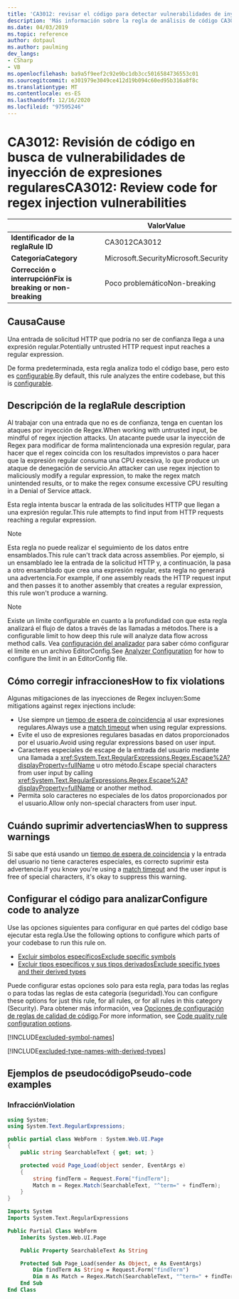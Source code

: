 ```yaml
---
title: 'CA3012: revisar el código para detectar vulnerabilidades de inyección de Regex (análisis de código)'
description: 'Más información sobre la regla de análisis de código CA3012: revisar el código para vulnerabilidades de inyección de Regex'
ms.date: 04/03/2019
ms.topic: reference
author: dotpaul
ms.author: paulming
dev_langs:
- CSharp
- VB
ms.openlocfilehash: ba9a5f9eef2c92e9bc1db3cc5016584736553c01
ms.sourcegitcommit: e301979e3049ce412d19b094c60ed95b316a8f8c
ms.translationtype: MT
ms.contentlocale: es-ES
ms.lasthandoff: 12/16/2020
ms.locfileid: "97595246"
---
```

# <a name="ca3012-review-code-for-regex-injection-vulnerabilities"></a><span data-ttu-id="32b06-103">CA3012: Revisión de código en busca de vulnerabilidades de inyección de expresiones regulares</span><span class="sxs-lookup"><span data-stu-id="32b06-103">CA3012: Review code for regex injection vulnerabilities</span></span>

| | <span data-ttu-id="32b06-104">Valor</span><span class="sxs-lookup"><span data-stu-id="32b06-104">Value</span></span> |
|-|-|
| <span data-ttu-id="32b06-105">**Identificador de la regla**</span><span class="sxs-lookup"><span data-stu-id="32b06-105">**Rule ID**</span></span> |<span data-ttu-id="32b06-106">CA3012</span><span class="sxs-lookup"><span data-stu-id="32b06-106">CA3012</span></span>|
| <span data-ttu-id="32b06-107">**Categoría**</span><span class="sxs-lookup"><span data-stu-id="32b06-107">**Category**</span></span> |<span data-ttu-id="32b06-108">Microsoft.Security</span><span class="sxs-lookup"><span data-stu-id="32b06-108">Microsoft.Security</span></span>|
| <span data-ttu-id="32b06-109">**Corrección o interrupción**</span><span class="sxs-lookup"><span data-stu-id="32b06-109">**Fix is breaking or non-breaking**</span></span> |<span data-ttu-id="32b06-110">Poco problemático</span><span class="sxs-lookup"><span data-stu-id="32b06-110">Non-breaking</span></span>|

## <a name="cause"></a><span data-ttu-id="32b06-111">Causa</span><span class="sxs-lookup"><span data-stu-id="32b06-111">Cause</span></span>

<span data-ttu-id="32b06-112">Una entrada de solicitud HTTP que podría no ser de confianza llega a una expresión regular.</span><span class="sxs-lookup"><span data-stu-id="32b06-112">Potentially untrusted HTTP request input reaches a regular expression.</span></span>

<span data-ttu-id="32b06-113">De forma predeterminada, esta regla analiza todo el código base, pero esto es [configurable](#configure-code-to-analyze).</span><span class="sxs-lookup"><span data-stu-id="32b06-113">By default, this rule analyzes the entire codebase, but this is [configurable](#configure-code-to-analyze).</span></span>

## <a name="rule-description"></a><span data-ttu-id="32b06-114">Descripción de la regla</span><span class="sxs-lookup"><span data-stu-id="32b06-114">Rule description</span></span>

<span data-ttu-id="32b06-115">Al trabajar con una entrada que no es de confianza, tenga en cuentan los ataques por inyección de Regex.</span><span class="sxs-lookup"><span data-stu-id="32b06-115">When working with untrusted input, be mindful of regex injection attacks.</span></span> <span data-ttu-id="32b06-116">Un atacante puede usar la inyección de Regex para modificar de forma malintencionada una expresión regular, para hacer que el regex coincida con los resultados imprevistos o para hacer que la expresión regular consuma una CPU excesiva, lo que produce un ataque de denegación de servicio.</span><span class="sxs-lookup"><span data-stu-id="32b06-116">An attacker can use regex injection to maliciously modify a regular expression, to make the regex match unintended results, or to make the regex consume excessive CPU resulting in a Denial of Service attack.</span></span>

<span data-ttu-id="32b06-117">Esta regla intenta buscar la entrada de las solicitudes HTTP que llegan a una expresión regular.</span><span class="sxs-lookup"><span data-stu-id="32b06-117">This rule attempts to find input from HTTP requests reaching a regular expression.</span></span>

> [!NOTE]
> <span data-ttu-id="32b06-118">Esta regla no puede realizar el seguimiento de los datos entre ensamblados.</span><span class="sxs-lookup"><span data-stu-id="32b06-118">This rule can't track data across assemblies.</span></span> <span data-ttu-id="32b06-119">Por ejemplo, si un ensamblado lee la entrada de la solicitud HTTP y, a continuación, la pasa a otro ensamblado que crea una expresión regular, esta regla no generará una advertencia.</span><span class="sxs-lookup"><span data-stu-id="32b06-119">For example, if one assembly reads the HTTP request input and then passes it to another assembly that creates a regular expression, this rule won't produce a warning.</span></span>

> [!NOTE]
> <span data-ttu-id="32b06-120">Existe un límite configurable en cuanto a la profundidad con que esta regla analizará el flujo de datos a través de las llamadas a métodos.</span><span class="sxs-lookup"><span data-stu-id="32b06-120">There is a configurable limit to how deep this rule will analyze data flow across method calls.</span></span> <span data-ttu-id="32b06-121">Vea [configuración del analizador](https://github.com/dotnet/roslyn-analyzers/blob/master/docs/Analyzer%20Configuration.md#dataflow-analysis) para saber cómo configurar el límite en un archivo EditorConfig.</span><span class="sxs-lookup"><span data-stu-id="32b06-121">See [Analyzer Configuration](https://github.com/dotnet/roslyn-analyzers/blob/master/docs/Analyzer%20Configuration.md#dataflow-analysis) for how to configure the limit in an EditorConfig file.</span></span>

## <a name="how-to-fix-violations"></a><span data-ttu-id="32b06-122">Cómo corregir infracciones</span><span class="sxs-lookup"><span data-stu-id="32b06-122">How to fix violations</span></span>

<span data-ttu-id="32b06-123">Algunas mitigaciones de las inyecciones de Regex incluyen:</span><span class="sxs-lookup"><span data-stu-id="32b06-123">Some mitigations against regex injections include:</span></span>

- <span data-ttu-id="32b06-124">Use siempre un [tiempo de espera de coincidencia](../../../standard/base-types/best-practices.md#use-time-out-values) al usar expresiones regulares.</span><span class="sxs-lookup"><span data-stu-id="32b06-124">Always use a [match timeout](../../../standard/base-types/best-practices.md#use-time-out-values) when using regular expressions.</span></span>
- <span data-ttu-id="32b06-125">Evite el uso de expresiones regulares basadas en datos proporcionados por el usuario.</span><span class="sxs-lookup"><span data-stu-id="32b06-125">Avoid using regular expressions based on user input.</span></span>
- <span data-ttu-id="32b06-126">Caracteres especiales de escape de la entrada del usuario mediante una llamada a <xref:System.Text.RegularExpressions.Regex.Escape%2A?displayProperty=fullName> u otro método.</span><span class="sxs-lookup"><span data-stu-id="32b06-126">Escape special characters from user input by calling <xref:System.Text.RegularExpressions.Regex.Escape%2A?displayProperty=fullName> or another method.</span></span>
- <span data-ttu-id="32b06-127">Permita solo caracteres no especiales de los datos proporcionados por el usuario.</span><span class="sxs-lookup"><span data-stu-id="32b06-127">Allow only non-special characters from user input.</span></span>

## <a name="when-to-suppress-warnings"></a><span data-ttu-id="32b06-128">Cuándo suprimir advertencias</span><span class="sxs-lookup"><span data-stu-id="32b06-128">When to suppress warnings</span></span>

<span data-ttu-id="32b06-129">Si sabe que está usando un [tiempo de espera de coincidencia](../../../standard/base-types/best-practices.md#use-time-out-values) y la entrada del usuario no tiene caracteres especiales, es correcto suprimir esta advertencia.</span><span class="sxs-lookup"><span data-stu-id="32b06-129">If you know you're using a [match timeout](../../../standard/base-types/best-practices.md#use-time-out-values) and the user input is free of special characters, it's okay to suppress this warning.</span></span>

## <a name="configure-code-to-analyze"></a><span data-ttu-id="32b06-130">Configurar el código para analizar</span><span class="sxs-lookup"><span data-stu-id="32b06-130">Configure code to analyze</span></span>

<span data-ttu-id="32b06-131">Use las opciones siguientes para configurar en qué partes del código base ejecutar esta regla.</span><span class="sxs-lookup"><span data-stu-id="32b06-131">Use the following options to configure which parts of your codebase to run this rule on.</span></span>

- [<span data-ttu-id="32b06-132">Excluir símbolos específicos</span><span class="sxs-lookup"><span data-stu-id="32b06-132">Exclude specific symbols</span></span>](#exclude-specific-symbols)
- [<span data-ttu-id="32b06-133">Excluir tipos específicos y sus tipos derivados</span><span class="sxs-lookup"><span data-stu-id="32b06-133">Exclude specific types and their derived types</span></span>](#exclude-specific-types-and-their-derived-types)

<span data-ttu-id="32b06-134">Puede configurar estas opciones solo para esta regla, para todas las reglas o para todas las reglas de esta categoría (seguridad).</span><span class="sxs-lookup"><span data-stu-id="32b06-134">You can configure these options for just this rule, for all rules, or for all rules in this category (Security).</span></span> <span data-ttu-id="32b06-135">Para obtener más información, vea [Opciones de configuración de reglas de calidad de código](../code-quality-rule-options.md).</span><span class="sxs-lookup"><span data-stu-id="32b06-135">For more information, see [Code quality rule configuration options](../code-quality-rule-options.md).</span></span>

[!INCLUDE[excluded-symbol-names](~/includes/code-analysis/excluded-symbol-names.md)]

[!INCLUDE[excluded-type-names-with-derived-types](~/includes/code-analysis/excluded-type-names-with-derived-types.md)]

## <a name="pseudo-code-examples"></a><span data-ttu-id="32b06-136">Ejemplos de pseudocódigo</span><span class="sxs-lookup"><span data-stu-id="32b06-136">Pseudo-code examples</span></span>

### <a name="violation"></a><span data-ttu-id="32b06-137">Infracción</span><span class="sxs-lookup"><span data-stu-id="32b06-137">Violation</span></span>

```csharp
using System;
using System.Text.RegularExpressions;

public partial class WebForm : System.Web.UI.Page
{
    public string SearchableText { get; set; }

    protected void Page_Load(object sender, EventArgs e)
    {
        string findTerm = Request.Form["findTerm"];
        Match m = Regex.Match(SearchableText, "^term=" + findTerm);
    }
}
```

```vb
Imports System
Imports System.Text.RegularExpressions

Public Partial Class WebForm
    Inherits System.Web.UI.Page

    Public Property SearchableText As String

    Protected Sub Page_Load(sender As Object, e As EventArgs)
        Dim findTerm As String = Request.Form("findTerm")
        Dim m As Match = Regex.Match(SearchableText, "^term=" + findTerm)
    End Sub
End Class
```
